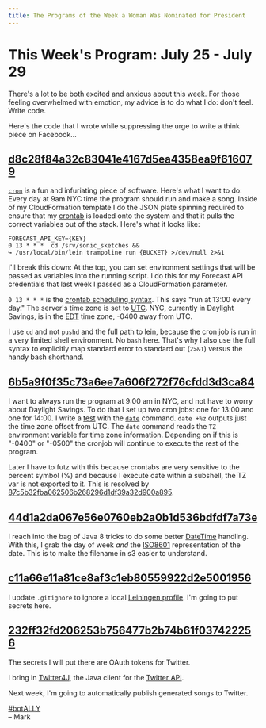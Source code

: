 ```yaml
---
title: The Programs of the Week a Woman Was Nominated for President
---
```


This Week's Program: July 25 - July 29
======================================

There's a lot to be both excited and anxious about this week. For
those feeling overwhelmed with emotion, my advice is to do what I do:
don't feel. Write code.

Here's the code that I wrote while suppressing the urge to write a
think piece on Facebook…

## [d8c28f84a32c83041e4167d5ea4358ea9f616079][crontab]

[`cron`](https://en.wikipedia.org/wiki/Cron) is a fun and infuriating
piece of software. Here's what I want to do: Every day at 9am NYC time
the program should run and make a song. Inside of my CloudFormation
template I do the JSON plate spinning required to ensure that my
[crontab](http://crontab.org) is loaded onto the system and that it
pulls the correct variables out of the stack. Here's what it looks
like:

    FORECAST_API_KEY={KEY}
    0 13 * * *  cd /srv/sonic_sketches &&
    ↪ /usr/local/bin/lein trampoline run {BUCKET} >/dev/null 2>&1

I'll break this down: At the top, you can set environment settings
that will be passed as variables into the running script. I do this
for my Forecast API credentials that last week I passed as a
CloudFormation parameter.

`0 13 * * *` is the
[crontab scheduling syntax](http://crontab.guru). This says "run at
13:00 every day." The server's time zone is set to [UTC][utc]. NYC,
currently in Daylight Savings, is in the [EDT][edt] time zone, -0400
away from UTC.

I use `cd` and not `pushd` and the full path to lein, because the cron
job is run in a very limited shell environment. No `bash` here. That's
why I also use the full syntax to explicitly map standard error to
standard out (`2>&1`) versus the handy bash shorthand.

## [6b5a9f0f35c73a6ee7a606f272f76cfdd3d3ca84][new_york]

I want to always run the program at 9:00 am in NYC, and not have to
worry about Daylight Savings. To do that I set up two cron jobs: one
for 13:00 and one for 14:00. I write a
[test](http://tldp.org/LDP/abs/html/tests.html) with the
[`date`](http://man7.org/linux/man-pages/man1/date.1.html)
command. `date +%z` outputs just the time zone offset from UTC. The
`date` command reads the `TZ` environment variable for time zone
information. Depending on if this is "-0400" or "-0500" the cronjob
will continue to execute the rest of the program.

Later I have to futz with this because crontabs are very sensitive to
the percent symbol (%) and because I execute date within a subshell,
the TZ var is not exported to it. This is resolved by
[87c5b32fba062506b268296d1df39a32d900a895][escape-percent].

## [44d1a2da067e56e0760eb2a0b1d536bdfdf7a73e][iso8601]

I reach into the bag of Java 8 tricks to do some better
[DateTime](http://www.oracle.com/technetwork/articles/java/jf14-date-time-2125367.html)
handling. With this, I grab the day of week _and_ the
[ISO8601](http://www.iso.org/iso/home/standards/iso8601.htm)
representation of the date. This is to make the filename in s3 easier
to understand.

## [c11a66e11a81ce8af3c1eb80559922d2e5001956][ignore-profiles]

I update `.gitignore` to ignore a local
[Leiningen profile](https://github.com/technomancy/leiningen/blob/master/doc/PROFILES.md). I'm
going to put secrets here.

## [232ff32fd206253b756477b2b74b61f037422256][twitter4j]

The secrets I will put there are OAuth tokens for Twitter.

I bring in [Twitter4J](http://twitter4j.org/en/index.html), the Java
client for the [Twitter API](https://dev.twitter.com).

Next week, I'm going to automatically publish generated songs to
Twitter.

[#botALLY](https://twitter.com/hashtag/botally)<br />
– Mark


[crontab]: https://github.com/mwunsch/sonic-sketches/commit/d8c28f84a32c83041e4167d5ea4358ea9f616079

[utc]: http://yellerapp.com/posts/2015-01-12-the-worst-server-setup-you-can-make.html

[edt]: https://en.wikipedia.org/wiki/Eastern_Time_Zone

[new_york]: https://github.com/mwunsch/sonic-sketches/commit/6b5a9f0f35c73a6ee7a606f272f76cfdd3d3ca84

[escape-percent]: https://github.com/mwunsch/sonic-sketches/commit/87c5b32fba062506b268296d1df39a32d900a895

[iso8601]: https://github.com/mwunsch/sonic-sketches/commit/44d1a2da067e56e0760eb2a0b1d536bdfdf7a73e

[ignore-profiles]: https://github.com/mwunsch/sonic-sketches/commit/c11a66e11a81ce8af3c1eb80559922d2e5001956

[twitter4j]: https://github.com/mwunsch/sonic-sketches/commit/232ff32fd206253b756477b2b74b61f037422256
